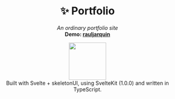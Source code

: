 <h1 align="center">✨ Portfolio</h1>
<p align="center">
  <i>An ordinary portfolio site</i><br>
  <b>Demo: <a href="rauljarquin.vercel.app">rauljarquin</a></b>
</p>
<div align="center">
<img src="https://pbs.twimg.com/profile_images/1587479781544759297/TINbbJLC_400x400.png" style="height:100px; width:100px;"> 
</div>
<div align="center">
Built with Svelte + skeletonUI, using SvelteKit (1.0.0) and written in TypeScript.
</div>
